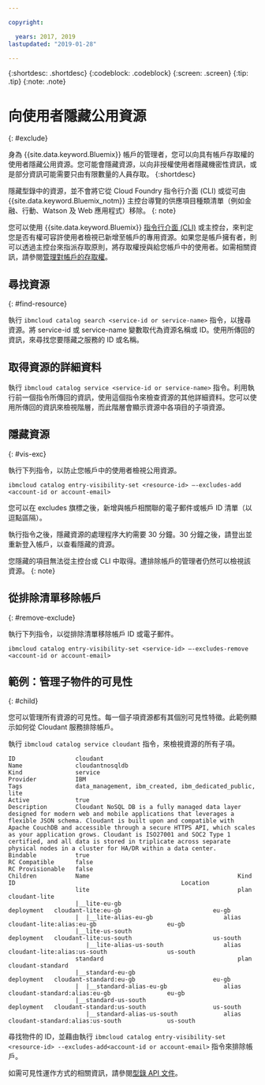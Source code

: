 ```yaml
---

copyright:

  years: 2017, 2019
lastupdated: "2019-01-28"

---
```


{:shortdesc: .shortdesc}
{:codeblock: .codeblock}
{:screen: .screen}
{:tip: .tip}
{:note: .note}


# 向使用者隱藏公用資源
{: #exclude}

身為 {{site.data.keyword.Bluemix}} 帳戶的管理者，您可以向具有帳戶存取權的使用者隱藏公用資源。您可能會隱藏資源，以向非授權使用者隱藏機密性資訊，或是部分資訊可能需要只由有限數量的人員存取。
{:shortdesc}

隱藏型錄中的資源，並不會將它從 Cloud Foundry 指令行介面 (CLI) 或從可由 {{site.data.keyword.Bluemix_notm}} 主控台導覽的供應項目種類清單（例如金融、行動、Watson 及 Web 應用程式）移除。
{: note}

您可以使用 {{site.data.keyword.Bluemix}} [指令行介面 (CLI)](/docs/cli/reference/ibmcloud?topic=cloud-cli-ibmcloud_cli) 或主控台，來判定您是否有權可容許使用者檢視已新增至帳戶的專用資源。如果您是帳戶擁有者，則可以透過主控台來指派存取原則，將存取權授與給您帳戶中的使用者。如需相關資訊，請參閱[管理對帳戶的存取權](/docs/account?topic=account-find-access)。

## 尋找資源
{: #find-resource}

執行 `ibmcloud catalog search <service-id or service-name>` 指令，以搜尋資源。將 service-id 或 service-name 變數取代為資源名稱或 ID。使用所傳回的資訊，來尋找您要隱藏之服務的 ID 或名稱。

## 取得資源的詳細資料

執行 `ibmcloud catalog service <service-id or service-name>` 指令。利用執行前一個指令所傳回的資訊，使用這個指令來檢查資源的其他詳細資料。您可以使用所傳回的資訊來檢視階層，而此階層會顯示資源中各項目的子項資源。

## 隱藏資源
{: #vis-exc}

執行下列指令，以防止您帳戶中的使用者檢視公用資源。

`ibmcloud catalog entry-visibility-set <resource-id> —-excludes-add <account-id or account-email>`

您可以在 excludes 旗標之後，新增與帳戶相關聯的電子郵件或帳戶 ID 清單（以逗點區隔）。

執行指令之後，隱藏資源的處理程序大約需要 30 分鐘。30 分鐘之後，請登出並重新登入帳戶，以查看隱藏的資源。

您隱藏的項目無法從主控台或 CLI 中取得。遭排除帳戶的管理者仍然可以檢視該資源。
{: note}

## 從排除清單移除帳戶
{: #remove-exclude}

執行下列指令，以從排除清單移除帳戶 ID 或電子郵件。

`ibmcloud catalog entry-visibility-set <service-id> —-excludes-remove <account-id or account-email>`


## 範例：管理子物件的可見性
{: #child}

您可以管理所有資源的可見性。每一個子項資源都有其個別可見性特徵。此範例顯示如何從 Cloudant 服務排除帳戶。

執行 `ibmcloud catalog service cloudant` 指令，來檢視資源的所有子項。

```
ID                 cloudant
Name               cloudantnosqldb
Kind               service
Provider           IBM
Tags               data_management, ibm_created, ibm_dedicated_public, lite
Active             true
Description        Cloudant NoSQL DB is a fully managed data layer designed for modern web and mobile applications that leverages a flexible JSON schema. Cloudant is built upon and compatible with Apache CouchDB and accessible through a secure HTTPS API, which scales as your application grows. Cloudant is ISO27001 and SOC2 Type 1 certified, and all data is stored in triplicate across separate physical nodes in a cluster for HA/DR within a data center.
Bindable           true
RC Compatible      false
RC Provisionable   false
Children           Name                                          Kind         ID                                               Location
                   lite                                          plan         cloudant-lite
                   |__lite-eu-gb                             deployment   cloudant-lite:eu-gb                          eu-gb
                   |  |__lite-alias-eu-gb                    alias        cloudant-lite:alias:eu-gb                    eu-gb
                   |__lite-us-south                          deployment   cloudant-lite:us-south                       us-south
                      |__lite-alias-us-south                 alias        cloudant-lite:alias:us-south                 us-south
                   standard                                      plan         cloudant-standard
                   |__standard-eu-gb                         deployment   cloudant-standard:eu-gb                      eu-gb
                   |  |__standard-alias-eu-gb                alias        cloudant-standard:alias:eu-gb                eu-gb
                   |__standard-us-south                      deployment   cloudant-standard:us-south                   us-south
                      |__standard-alias-us-south             alias        cloudant-standard:alias:us-south             us-south
```

尋找物件的 ID，並藉由執行 `ibmcloud catalog entry-visibility-set <resource-id> --excludes-add<account-id or account-email>` 指令來排除帳戶。

如需可見性運作方式的相關資訊，請參閱[型錄 API 文件](https://{DomainName}/apidocs/globalcatalog)。
